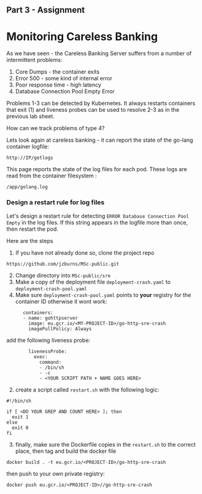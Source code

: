 ## Part 3 - Assignment

# Monitoring Careless Banking

As we have seen - the Careless Banking Server suffers from a number of intermittent problems:

1. Core Dumps - the container exits
2. Error 500 - some kind of internal error
3. Poor response time - high latency
4. Database Connection Pool Empty Error

Problems 1-3 can be detected by Kubernetes. It always restarts containers that exit (1) and liveness probes can be used to resolve 2-3 as in the previous lab sheet.

How can we track problems of type 4?

Lets look again at careless banking - it can report the state of the go-lang container logfile:
```
http://IP/getlogs
```
This page reports the state of the log files for each pod. These logs are read from the container filesystem :
```
/app/golang.log
```
### Design a restart rule for log files

Let's design a restart rule for detecting ``ERROR Database Connection Pool Empty`` in the log files. If this string appears in the logfile more than once, then restart the pod.

Here are the steps
1. If you have not already done so, clone the project repo
```
https://github.com/jzburns/MSc-public.git
```
2. Change directory into ``MSc-public/sre``
3. Make a copy of the deployment file ``deployment-crash.yaml`` to ``deployment-crash-pool.yaml``
4. Make sure ``deployment-crash-pool.yaml`` points to **your** registry for the container ID otherwise it wont work:
```
      containers:
      - name: gohttpserver
        image: eu.gcr.io/<MY-PROJECT-ID>/go-http-sre-crash
        imagePullPolicy: Always
```
add the following liveness probe:

```
        livenessProbe:
          exec:
            command: 
            - /bin/sh
            - -c
            - <YOUR SCRIPT PATH + NAME GOES HERE>
```

2. create a script called ``restart.sh`` with the following logic:
```
#!/bin/sh

if [ <DO YOUR GREP AND COUNT HERE> ]; then
  exit 1
else
  exit 0
fi
```

3. finally, make sure the Dockerfile copies in the ``restart.sh``  to the correct place, then tag and build the docker file
```
docker build . -t eu.gcr.io/<PROJECT-ID>/go-http-sre-crash
```
then push to your own private registry:

```
docker push eu.gcr.io/<PROJECT-ID>//go-http-sre-crash
```

